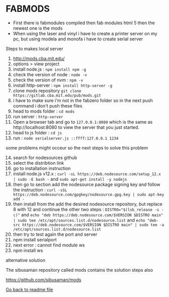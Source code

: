 # FABMODS

- First there is fabmodules compiled then fab modules html 5 then the newest one is the mods
- When using the laser and vinyl i have to create a printer server on my pc, but using modela and monofa i have to create serial server

Steps to makes local server

1. http://mods.cba.mit.edu/
2. options > view project
3. install node.js : `npm install npm -g`
4. check the version of node : `node -v`
5. check the version of nvm : `npm -v`
6. install http-server : `npm install http-server -g`
7. clone mods repository `git clone https://gitlab.cba.mit.edu/pub/mods.git`
8. i have to make sure i'm not in the fabzero folder so in the next push command i don't push these files
9. head to mods folder : `cd mods`
10. run server : `http-server`
11. Open a browser tab and go to `127.0.0.1:8080` which is the same as http://localhost:8080 to view the server that you just started.
12. head to js folder : `cd js`
13. run : `node serialserver.js ::ffff:127.0.0.1 1234`

some problems might occeur so the next steps to solve this problem

14. search for nodesources github
15. select the distribtion link
16. go to installation instruction
17. install node.js v12.x : `curl -sL https://deb.nodesource.com/setup_12.x | sudo -E bash -` and `sudo apt-get install -y nodejs`
18. then go to section add the nodesource package signing key and follow the instruction : `curl -sSL https://deb.nodesource.com/gpgkey/nodesource.gpg.key | sudo apt-key add -`
19. then install from the add the desired nodesource repository, but replace 8 with 12 and continue the other two steps : `DISTRO="$(lsb_release -s -c)"` and `echo "deb https://deb.nodesource.com/$VERSION $DISTRO main" | sudo tee /etc/apt/sources.list.d/nodesource.list` and `echo "deb-src https://deb.nodesource.com/$VERSION $DISTRO main" | sudo tee -a /etc/apt/sources.list.d/nodesource.list`
20. then try to test again the port and server
21. npm install serialport
22. next error : cannot find module ws
23. npm install ws

alternative solution

The sibusaman repository called mods contains the solution steps also

https://github.com/sibusaman/mods

[Go back to readme file](/readme.md)